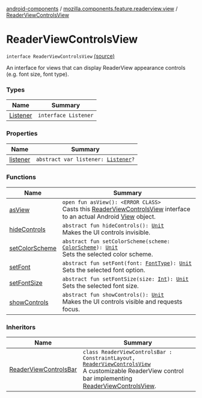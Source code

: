 [android-components](../../index.md) / [mozilla.components.feature.readerview.view](../index.md) / [ReaderViewControlsView](./index.md)

# ReaderViewControlsView

`interface ReaderViewControlsView` [(source)](https://github.com/mozilla-mobile/android-components/blob/master/components/feature/readerview/src/main/java/mozilla/components/feature/readerview/view/ReaderViewControlsView.kt#L14)

An interface for views that can display ReaderView appearance controls (e.g. font size, font type).

### Types

| Name | Summary |
|---|---|
| [Listener](-listener/index.md) | `interface Listener` |

### Properties

| Name | Summary |
|---|---|
| [listener](listener.md) | `abstract var listener: `[`Listener`](-listener/index.md)`?` |

### Functions

| Name | Summary |
|---|---|
| [asView](as-view.md) | `open fun asView(): <ERROR CLASS>`<br>Casts this [ReaderViewControlsView](./index.md) interface to an actual Android [View](#) object. |
| [hideControls](hide-controls.md) | `abstract fun hideControls(): `[`Unit`](https://kotlinlang.org/api/latest/jvm/stdlib/kotlin/-unit/index.html)<br>Makes the UI controls invisible. |
| [setColorScheme](set-color-scheme.md) | `abstract fun setColorScheme(scheme: `[`ColorScheme`](../../mozilla.components.feature.readerview/-reader-view-feature/-color-scheme/index.md)`): `[`Unit`](https://kotlinlang.org/api/latest/jvm/stdlib/kotlin/-unit/index.html)<br>Sets the selected color scheme. |
| [setFont](set-font.md) | `abstract fun setFont(font: `[`FontType`](../../mozilla.components.feature.readerview/-reader-view-feature/-font-type/index.md)`): `[`Unit`](https://kotlinlang.org/api/latest/jvm/stdlib/kotlin/-unit/index.html)<br>Sets the selected font option. |
| [setFontSize](set-font-size.md) | `abstract fun setFontSize(size: `[`Int`](https://kotlinlang.org/api/latest/jvm/stdlib/kotlin/-int/index.html)`): `[`Unit`](https://kotlinlang.org/api/latest/jvm/stdlib/kotlin/-unit/index.html)<br>Sets the selected font size. |
| [showControls](show-controls.md) | `abstract fun showControls(): `[`Unit`](https://kotlinlang.org/api/latest/jvm/stdlib/kotlin/-unit/index.html)<br>Makes the UI controls visible and requests focus. |

### Inheritors

| Name | Summary |
|---|---|
| [ReaderViewControlsBar](../-reader-view-controls-bar/index.md) | `class ReaderViewControlsBar : ConstraintLayout, `[`ReaderViewControlsView`](./index.md)<br>A customizable ReaderView control bar implementing [ReaderViewControlsView](./index.md). |
